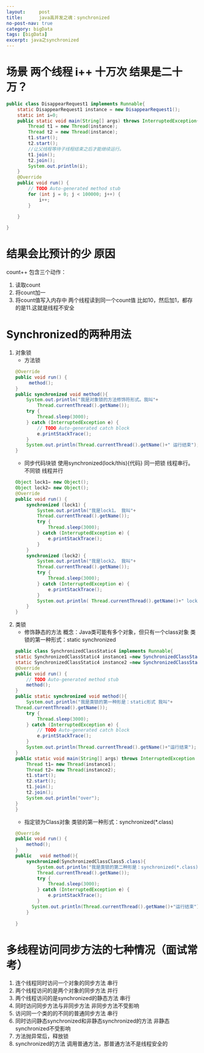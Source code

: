 ```yaml
---
layout:     post
title:      java高并发之魂：synchronized
no-post-nav: true
category: bigData
tags: [bigData]
excerpt: java之synchronized
---
```

# 场景 两个线程 i++ 十万次 结果是二十万？
```java
public class DisappearRequest1 implements Runnable{
	static DisappearRequest1 instance = new DisappearRequest1();
	static int i=0;
	public static void main(String[] args) throws InterruptedException{
		Thread t1 = new Thread(instance);
		Thread t2 = new Thread(instance);
		t1.start();
		t2.start();
		//让父线程等待子线程结束之后才能继续运行。
		t1.join();
		t2.join();
		System.out.println(i);
	}
	@Override
	public void run() {
		// TODO Auto-generated method stub
		for (int j = 0; j < 100000; j++) {
			i++;
		}
		
	}

}
```
# 结果会比预计的少 原因
count++ 包含三个动作：
1. 读取count
2. 将count加一
3. 将count值写入内存中
两个线程读到同一个count值 比如10，然后加1，都存的是11.这就是线程不安全

# Synchronized的两种用法
1. 对象锁
	* 方法锁
	```java
	@Override
	public void run() {
		 method();
	}
	public synchronized void method(){
		System.out.println("我是对象锁的方法修饰符形式。我叫"+
			Thread.currentThread().getName());
		try {
			Thread.sleep(3000);
		} catch (InterruptedException e) {
			// TODO Auto-generated catch block
			e.printStackTrace();
		}
		System.out.println(Thread.currentThread().getName()+" 运行结束");
	}
	```
	* 同步代码块锁
	使用synchronized(lock/this){代码} 同一把锁 线程串行。不同锁 线程并行
	```java
	Object lock1= new Object();
	Object lock2= new Object();
	@Override
	public void run() {
		synchronized (lock1) {
			System.out.println("我是lock1。 我叫"+
			Thread.currentThread().getName());
			try {
				Thread.sleep(3000);
			} catch (InterruptedException e) {
				e.printStackTrace();
			}		
		}
		synchronized (lock2) {
			System.out.println("我是lock2。 我叫"+
			Thread.currentThread().getName());
			try {
				Thread.sleep(3000);
			} catch (InterruptedException e) {
				e.printStackTrace();
			}
			System.out.println(	Thread.currentThread().getName()+" lock2运行结束");
		}
	}
	```
2. 类锁
	* 修饰静态的方法
	概念：Java类可能有多个对象，但只有一个class对象
	类锁的第一种形式：static synchronized 
	```java
	public class SynchronizedClassStatic4 implements Runnable{
	static SynchronizedClassStatic4 instance1 =new SynchronizedClassStatic4();
	static SynchronizedClassStatic4 instance2 =new SynchronizedClassStatic4();
	@Override
	public void run() {
		// TODO Auto-generated method stub
		method();
	}
	public static synchronized void method(){
		System.out.println("我是类锁的第一种形是：static形式 我叫"+
	Thread.currentThread().getName());
		try {
			Thread.sleep(3000);
		} catch (InterruptedException e) {
			// TODO Auto-generated catch block
			e.printStackTrace();
		}
		System.out.println(Thread.currentThread().getName()+"运行结束");
	}
	public static void main(String[] args) throws InterruptedException {
		Thread t1= new Thread(instance1);
		Thread t2= new Thread(instance2);
		t1.start();
		t2.start();
		t1.join();
		t2.join();
		System.out.println("over");
	}
	}
	```
	* 指定锁为Class对象
	类锁的第一种形式：synchronized(*.class)
	```java
	@Override
	public void run() {
		method();
	}
	public   void method(){
		synchronized(SynchronizedClassClass5.class){
			System.out.println("我是类锁的第二种形是：synchronized(*.class)形式 我叫"+
			Thread.currentThread().getName());
			try {
				Thread.sleep(3000);
			} catch (InterruptedException e) {
				e.printStackTrace();
			}
		  System.out.println(Thread.currentThread().getName()+"运行结束");
		}
		
	}
	```
# 多线程访问同步方法的七种情况（面试常考）
1. 连个线程同时访问一个对象的同步方法
串行
2. 两个线程访问的是两个对象的同步方法
并行
3. 两个线程访问的是synchronized的静态方法
串行
4. 同时访问同步方法与非同步方法
非同步方法不受影响
5. 访问同一个类的的不同的普通同步方法
串行
6. 同时访问静态synchronized和非静态synchronized的方法
非静态synchronized不受影响
7. 方法抛异常后，释放锁
8. synchronized的方法 调用普通方法，那普通方法不是线程安全的





